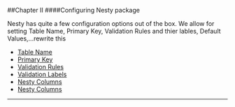 ##Chapter II
####Configuring Nesty package

Nesty has quite a few configuration options out of the box. We allow for setting Table Name, Primary Key, Validation Rules and thier lables, Default Values,...rewrite this

* [Table Name](#table-name "/manuals/nesty/configuration/table-name")
* [Primary Key](#primary-key "/manuals/nesty/configuration/primary-key")
* [Validation Rules](#validation-rules "/manuals/nesty/configuration/validation-rules")
* [Validation Labels](#validation-labels "/manuals/nesty/configuration/validation-labels")
* [Nesty Columns](#nesty-columns "/manuals/nesty/configuration/nesty-columns")
* [Nesty Columns](#nesty-columns "/manuals/nesty/configuration/nesty-columns")

----------
